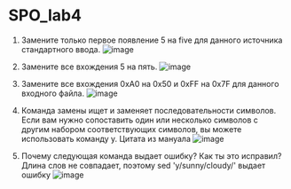 # SPO_lab4
1) Замените только первое появление 5 на five для данного источника стандартного ввода.
![image](https://github.com/ovs2004/SPO_lab4/assets/113552216/55d566fe-357a-403d-8814-79fa69805cc0)

2) Замените все вхождения 5 на пять.
![image](https://github.com/ovs2004/SPO_lab4/assets/113552216/d595260e-ec69-42b8-a0e0-45d8c9ac832e)

3) Замените все вхождения 0xA0 на 0x50 и 0xFF на 0x7F для данного входного файла.
![image](https://github.com/ovs2004/SPO_lab4/assets/113552216/012dd1f7-2039-476a-8408-619ebffbeba9)

4) Команда замены ищет и заменяет последовательности символов. Если вам нужно сопоставить один или несколько символов с другим набором соответствующих символов, вы можете использовать команду y. Цитата из мануала
![image](https://github.com/ovs2004/SPO_lab4/assets/113552216/7285fd05-a3c9-4992-a157-f57ea1aab178)

5) Почему следующая команда выдает ошибку? Как ты это исправил?
Длина слов не совпадает, поэтому sed 'y/sunny/cloudy/' выдает ошибку
![image](https://github.com/ovs2004/SPO_lab4/assets/113552216/03e29e2b-8dbc-4fc9-a8e3-2788f2326061)


